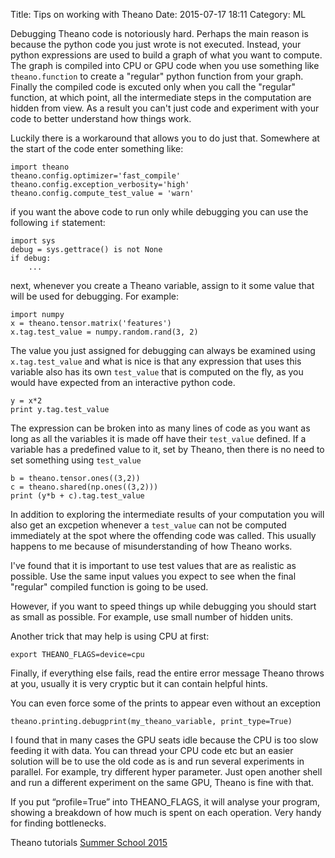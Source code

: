 Title: Tips on working with Theano
Date: 2015-07-17 18:11
Category: ML

Debugging Theano code is notoriously hard.
Perhaps the main reason is because the python code you just wrote is not executed.
Instead, your python expressions are used to build a graph of what you want to compute.
The graph is compiled into CPU or GPU code when you use something like
`theano.function` to create a "regular" python function from your graph.
Finally the compiled code is excuted only when you call the "regular" function,
at which point, all the intermediate steps in the computation are hidden
from view.
As a result you can't just code and experiment with your code to better
understand how things work.

Luckily there is a workaround that allows you to do just that.
Somewhere at the start of the code enter something like:

    import theano
    theano.config.optimizer='fast_compile'
    theano.config.exception_verbosity='high'
    theano.config.compute_test_value = 'warn'
if you want the above code to run only while debugging you can use the following
`if` statement:

    import sys
    debug = sys.gettrace() is not None
    if debug:
        ...
next, whenever you create a Theano variable, assign to it some value that
will be used for debugging. For example:

    import numpy
    x = theano.tensor.matrix('features')
    x.tag.test_value = numpy.random.rand(3, 2)
The value you just assigned for debugging can always be examined using
`x.tag.test_value` and what is nice is that any expression that uses this
variable also has its own `test_value` that is computed on the fly,
as you would have expected from an interactive python code.

    y = x*2
    print y.tag.test_value

The expression can be broken into as many lines of code as you want 
as long as all the variables it is made off have their `test_value` defined.
If a variable has a predefined value to it, set by Theano, then there is
no need to set something using `test_value`

    b = theano.tensor.ones((3,2))
    c = theano.shared(np.ones((3,2)))
    print (y*b + c).tag.test_value
In addition to exploring the intermediate results of your computation
you will also get an excpetion whenever a `test_value` can not be
computed immediately at the spot where the offending code was called.
This usually happens to me because of misunderstanding of how Theano works.

I've found that it is important to use test values that are as realistic as possible.
Use the same input values you expect to see when the final "regular" compiled
function is going to be used.

However, if you want to speed things up while debugging you should start 
as small as possible. For example, use small number of hidden units.

Another trick that may help is using CPU at first:

    export THEANO_FLAGS=device=cpu

Finally, if everything else fails, read the entire error message Theano throws
at you,
usually it is very cryptic but it can contain helpful hints.

You can even force some of the prints to appear even without an exception

    theano.printing.debugprint(my_theano_variable, print_type=True)

I found that in many cases the GPU seats idle because the CPU is too slow feeding it with data. You can thread your CPU code etc but an easier solution will be to use the old code as is and run several experiments in parallel. For example, try different hyper parameter. Just open another shell and run a different experiment on the same GPU, Theano is fine with that.

If you put “profile=True” into THEANO_FLAGS, it will analyse your program, showing a breakdown of how much is spent on each operation. Very handy for finding bottlenecks.

Theano tutorials
[Summer School 2015](https://github.com/mila-udem/summerschool2015)
